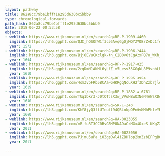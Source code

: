 ```yaml
---
layout: pathway
title: 862a8cc79be1bfff1e295d630bc5bbb9
type: chronological-forwards
path_hash: 862a8cc79be1bfff1e295d630bc5bbb9
date: 2018-06-22 00:53:58
objects:
- weblink: https://www.rijksmuseum.nl/en/search?q=RP-P-1909-4460
  imglink: https://lh6.ggpht.com/QJC_hOSOhW1f3ci6AvqGgDjMQYZVOBrZvDc1fdoXjJjogf-mE4NP9eyqr3xJ1xKHLOnUxDhqQIMZ_KvIOVh86U-LW5AZ=s200
  year: 1572
- weblink: https://www.rijksmuseum.nl/en/search?q=RP-P-1906-2444
  imglink: https://lh3.ggpht.com/Bjj6EVuCKclgk-tn_C2B0v6tCgA2xFQ7o_WXh_R8pcD9jbl9QkRfRUAvSndwR3I9TAXgIhHiZqLD7Cv9bVk2tYH1ZE8=s200
  year: 1604
- weblink: https://www.rijksmuseum.nl/en/search?q=RP-P-1917-825
  imglink: https://lh5.ggpht.com/2cqDmN1AKML6yLkZ_m5Lesv35XGqkL8P9vnhLhQhD9IN9AA9GHEOb79lS_qZvbpDXmh6Kz__5yL7tvm67swv--0Li5g=s200
  year: 1610
- weblink: https://www.rijksmuseum.nl/en/search?q=RP-P-1905-3954
  imglink: https://lh6.ggpht.com/4omZvpFRb5BCAa-GHKRgqNcuXH2f3DhZzbrjldfoDq3M_Vtpo_5PoiPJnRLAS9-M62zsGxN1i2UWqqblH2J1ltjohoU=s200
  year: 1619
- weblink: https://www.rijksmuseum.nl/en/search?q=RP-P-1882-A-6781
  imglink: https://lh3.ggpht.com/TUq1bkr3-J0tOTdsX3w_VVuHBwO2NeN4AWsXDodMwVfnyCUcY_lTGHV1edsfBZ8HxKoS6f-rn0bKEDChnc8Hx3sjQl0=s200
  year: 1650
- weblink: https://www.rijksmuseum.nl/en/search?q=SK-C-243
  imglink: https://lh3.ggpht.com/KhY8jyQ3ftUTnufl94QBLnkpOPnOvKMhPhfeYR3bCIOB16v22cTmEUAYfC87-zUVdRhAxN8lPJ0n6JnVyuCokpN9X6A=s200
  year: 1660
- weblink: https://www.rijksmuseum.nl/en/search?q=HA-0023055
  imglink: https://lh5.ggpht.com/mB-fu8T3CC0BvGRMPUNADaCzMGx4OxeS-KKgZZrS2mluzMFul2hOoEySFxM9wzasWinaZCxc12AAA-2UoQUD3GDwoKXb=s200
  year: 2011
- weblink: https://www.rijksmuseum.nl/en/search?q=HA-0023056
  imglink: https://lh5.ggpht.com/PJjmu5uPa_iOZgpOwl4iZBHlop2knZzbEFPgBOT4KYmMYQ38kCJ6rkYWM_-kcofgVYcShE1B96qxhQx3kTY9uAaHcGw=s200
  year: 2011

---
```

